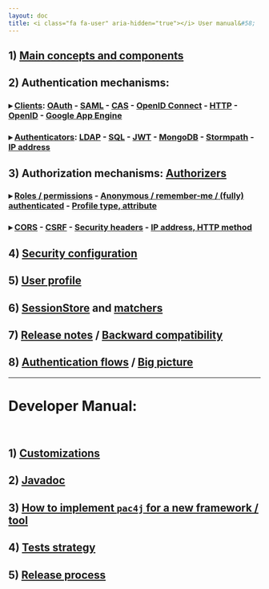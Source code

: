 ```yaml
---
layout: doc
title: <i class="fa fa-user" aria-hidden="true"></i> User manual&#58;
---
```


## 1) [Main concepts and components](/docs/main-concepts-and-components.html)

## 2) Authentication mechanisms:

### &#9656; [Clients](/docs/clients.html): [OAuth](/docs/clients/oauth.html) - [SAML](/docs/clients/saml.html) - [CAS](/docs/clients/cas.html) - [OpenID Connect](/docs/clients/openid-connect.html) - [HTTP](/docs/clients/http.html) - [OpenID](/docs/clients/openid.html) - [Google App Engine](/docs/clients/google-app-engine.html)

### &#9656; [Authenticators](/docs/authenticators.html): [LDAP](/docs/authenticators/ldap.html) - [SQL](/docs/authenticators/sql.html) - [JWT](/docs/authenticators/jwt.html) - [MongoDB](/docs/authenticators/mongodb.html) - [Stormpath](/docs/authenticators/stormpath.html) - [IP address](/docs/authenticators/ip.html)

## 3) Authorization mechanisms: [Authorizers](/docs/authorizers.html)

### &#9656; [Roles / permissions](/docs/authorizers/profile-authorizers.html#roles--permissions) - [Anonymous / remember-me / (fully) authenticated](/docs/authorizers/profile-authorizers.html#authentication-levels) - [Profile type, attribute](/docs/authorizers/profile-authorizers.html#others)

### &#9656; [CORS](/docs/authorizers/web-authorizers.html#cors) - [CSRF](/docs/authorizers/web-authorizers.html#csrf) - [Security headers](/docs/authorizers/web-authorizers.html#security-headers) - [IP address, HTTP method](/docs/authorizers/web-authorizers.html#others)

## 4) [Security configuration](/docs/config.html)

## 5) [User profile](/docs/user-profile.html)

## 6) [SessionStore](/docs/session-store.html) and [matchers](/docs/matchers.html)

## 7) [Release notes](/docs/release-notes.html) / [Backward compatibility](/docs/backward-compatibility.html)

## 8) [Authentication flows](/docs/authentication-flows.html) / [Big picture](/docs/big-picture.html)

---

<h1 class="text-center"><span class="alert alert-warning"><i class="fa fa-file-code-o" aria-hidden="true"></i> Developer Manual&#58;</span></h1><br />

## 1) [Customizations](/docs/customizations.html)

## 2) [Javadoc](http://www.pac4j.org/apidocs/pac4j/1.9.1/index.html)

## 3) [How to implement `pac4j` for a new framework / tool](/docs/how-to-implement-pac4j-for-a-new-framework.html)

## 4) [Tests strategy](/docs/tests-strategy.html)

## 5) [Release process](/docs/release-process.html)
